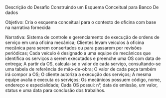 Descrição do Desafio
Construindo um Esquema Conceitual para Banco De dados

Objetivo: Cria o esquema conceitual para o contexto de oficina com base na narrativa fornecida

Narrativa: Sistema de controle e gerenciamento de execução de ordens de serviço em uma oficina mecânica; Clientes levam veículos à oficina mecânica para serem consertados ou para passarem por revisões periódicas; Cada veículo é designado a uma equipe de mecânicos que identifica os serviços a serem executados e preenche uma OS com data de entrega; A partir da OS, calcula-se o valor de cada serviço, consultando-se uma tabela de referência de mão-de-obra; O valor de cada peça também irá compor a OS; O cliente autoriza a execução dos serviços; A mesma equipe avalia e executa os serviços; Os mecânicos possuem código, nome, endereço e especialidade; Cada OS possui: n°, data de emissão, um valor, status e uma data para conclusão dos trabalhos.
